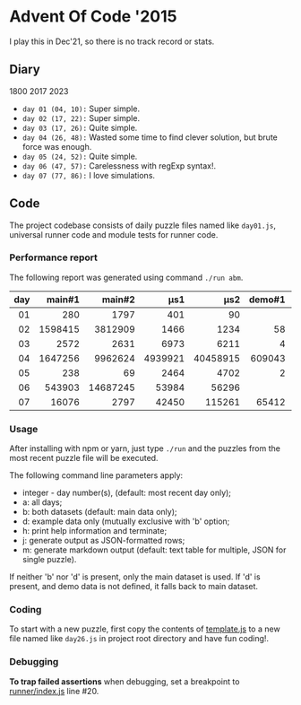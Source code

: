 # Advent Of Code '2015

I play this in Dec'21, so there is no track record or stats.

## Diary
1800 2017 2023

* `day 01 (04, 10):` Super simple.
* `day 02 (17, 22):` Super simple.
* `day 03 (17, 26):` Quite simple.
* `day 04 (26, 48):` Wasted some time to find clever solution, but brute force was enough.
* `day 05 (24, 52):` Quite simple.
* `day 06 (47, 57):` Carelessness with regExp syntax!.
* `day 07 (77, 86):` I love simulations.


## Code
The project codebase consists of daily puzzle files named like `day01.js`, universal runner code
and module tests for runner code.

### Performance report
The following report was generated using command `./run abm`.

| day|main#1|main#2|µs1|µs2|demo#1|demo#2|µs1|µs2|
|---:|---:|---:|---:|---:|---:|---:|---:|---:|
|01|280|1797|401|90|||||
|02|1598415|3812909|1466|1234|58|34|87|70|
|03|2572|2631|6973|6211|4|3|77|48|
|04|1647256|9962624|4939921|40458915|609043||2993990||
|05|238|69|2464|4702|2|2|161|157|
|06|543903|14687245|53984|56296|||||
|07|16076|2797|42450|115261|65412|65412|274|190|

### Usage

After installing with npm or yarn, just type `./run` and the puzzles from the most
recent puzzle file will be executed.

The following command line parameters apply:

* integer - day number(s), (default: most recent day only);
* a: all days;
* b: both datasets (default: main data only);
* d: example data only (mutually exclusive with 'b' option;
* h: print help information and terminate;
* j: generate output as JSON-formatted rows;
* m: generate markdown output (default: text table for multiple, JSON for single puzzle).

If neither 'b' nor 'd' is present, only the main dataset is used. If 'd' is present, and demo data
is not defined, it falls back to main dataset.

### Coding

To start with a new puzzle, first copy the contents of [template.js](./template.js) to
a new file named like `day26.js` in project root directory and have fun coding!.

### Debugging

**To trap failed assertions** when debugging, set a breakpoint to
[runner/index.js](./runner/index.js) line #20.
